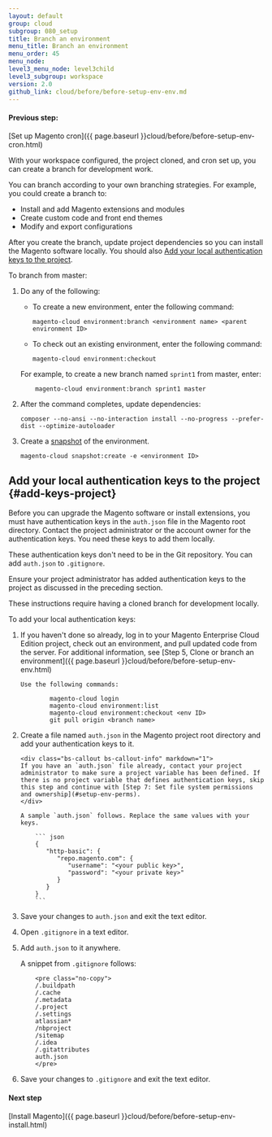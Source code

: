 ```yaml
---
layout: default
group: cloud
subgroup: 080_setup
title: Branch an environment
menu_title: Branch an environment
menu_order: 45
menu_node:
level3_menu_node: level3child
level3_subgroup: workspace
version: 2.0
github_link: cloud/before/before-setup-env-env.md
---
```


#### Previous step:
[Set up Magento cron]({{ page.baseurl }}cloud/before/before-setup-env-cron.html)

With your workspace configured, the project cloned, and cron set up, you can create a branch for development work.

You can branch according to your own branching strategies. For example, you could create a branch to:

* Install and add Magento extensions and modules
* Create custom code and front end themes
* Modify and export configurations

After you create the branch, update project dependencies so you can install the Magento software locally. You should also [Add your local authentication keys to the project](#add-keys-project).

To branch from master:

1.	Do any of the following:

	*   To create a new environment, enter the following command:

			magento-cloud environment:branch <environment name> <parent environment ID>
	*   To check out an existing environment, enter the following command:

			magento-cloud environment:checkout

	For example, to create a new branch named `sprint1` from master, enter:

			magento-cloud environment:branch sprint1 master

2.	After the command completes, update dependencies:

		composer --no-ansi --no-interaction install --no-progress --prefer-dist --optimize-autoloader
3.  Create a [snapshot]({{page.baseurl}}cloud/admin/admin-snap.html) of the environment.

		magento-cloud snapshot:create -e <environment ID>

## Add your local authentication keys to the project {#add-keys-project}
Before you can upgrade the Magento software or install extensions, you must have authentication keys in the `auth.json` file in the Magento root directory. Contact the project administrator or the account owner for the authentication keys. You need these keys to add them locally.

These authentication keys don't need to be in the Git repository. You can add `auth.json` to `.gitignore`.

<div class="bs-callout bs-callout-warning" markdown="1">
Ensure your project administrator has added authentication keys to the project as discussed in the preceding section.
</div>

These instructions require having a cloned branch for development locally.

To add your local authentication keys:

1.	If you haven't done so already, log in to your Magento Enterprise Cloud Edition project, check out an environment, and pull updated code from the server. For additional information, see [Step 5, Clone or branch an environment]({{ page.baseurl }}cloud/before/before-setup-env-env.html)

		Use the following commands:

				magento-cloud login
				magento-cloud environment:list
				magento-cloud environment:checkout <env ID>
				git pull origin <branch name>

2.	Create a file named `auth.json` in the Magento project root directory and add your authentication keys to it.

		<div class="bs-callout bs-callout-info" markdown="1">
		If you have an `auth.json` file already, contact your project administrator to make sure a project variable has been defined. If there is no project variable that defines authentication keys, skip this step and continue with [Step 7: Set file system permissions and ownership](#setup-env-perms).
		</div>

		A sample `auth.json` follows. Replace the same values with your keys.

			``` json
			{
			   "http-basic": {
			      "repo.magento.com": {
			         "username": "<your public key>",
			         "password": "<your private key>"
			      }
			   }
			}
			```
3.	Save your changes to `auth.json` and exit the text editor.
2.	Open `.gitignore` in a text editor.
4.	Add `auth.json` to it anywhere.

	A snippet from `.gitignore` follows:

			<pre class="no-copy">
			/.buildpath
			/.cache
			/.metadata
			/.project
			/.settings
			atlassian*
			/nbproject
			/sitemap
			/.idea
			/.gitattributes
			auth.json
			</pre>
5.	Save your changes to `.gitignore` and exit the text editor.

#### Next step
[Install Magento]({{ page.baseurl }}cloud/before/before-setup-env-install.html)

